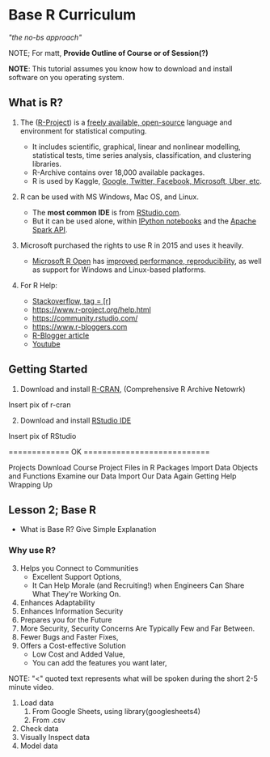 # Base R Curriculum

*"the no-bs approach"*

NOTE; For matt, **Provide Outline of Course or of Session(?)**

**NOTE**: This tutorial assumes you know how to download and install software on you operating system.

## What is R?

1. The ([R-Project](https://cran.r-project.org/index.html)) is a [freely available, open-source](https://en.wikipedia.org/wiki/R_(programming_language)) language and environment for statistical computing.  
   - It includes scientific, graphical, linear and nonlinear modelling, statistical tests, time series analysis, classification, and clustering libraries. 
   - R-Archive contains over 18,000 available packages.
   - R is used by Kaggle, [Google, Twitter, Facebook, Microsoft, Uber, etc](https://www.listendata.com/2016/12/companies-using-r.html).

2. R can be used with MS Windows, Mac OS, and Linux.
   - The **most common IDE** is from [RStudio.com](https://www.rstudio.com/products/rstudio/download/).
   - But it can be used alone, within [IPython notebooks](https://jupyter.readthedocs.io/en/latest/install/kernels.html) and the [Apache Spark API](https://en.wikipedia.org/wiki/Apache_Spark).
   
3. Microsoft purchased the rights to use R in 2015 and uses it heavily.
   - [Microsoft R Open](https://mran.microsoft.com/open) has [improved performance, reproducibility](https://mran.microsoft.com/rro#intelmkl1), as well as support for Windows and Linux-based platforms.
 
4. For R Help:
   - [Stackoverflow, tag = [r]](https://stackoverflow.com/questions/tagged/r)
   - https://www.r-project.org/help.html
   - https://community.rstudio.com/
   - https://www.r-bloggers.com
   - [R-Blogger article](https://www.r-bloggers.com/2018/07/where-to-get-help-with-your-r-question/)
   - [Youtube](https://www.youtube.com/c/RStudioPBC/featured)

## Getting Started

1. Download and install [R-CRAN](https://cran.r-project.org/index.html), (Comprehensive R Archive Netowrk)

Insert pix of r-cran

2. Download and install [RStudio IDE](https://www.rstudio.com/products/rstudio/download/)

Insert pix of RStudio

============= OK ===========================


Projects
Download Course Project
Files in R
Packages
Import Data
Objects and Functions
Examine our Data
Import Our Data Again
Getting Help
Wrapping Up



## Lesson 2; Base R


- What is Base R? Give Simple Explanation

### Why use R?  

3. Helps you Connect to Communities  
    + Excellent Support Options,   
    + It Can Help Morale (and Recruiting!) when Engineers Can Share What They're Working On.  
6. Enhances Adaptability  
7. Enhances Information Security  
8. Prepares you for the Future  
9. More Security, Security Concerns Are Typically Few and Far Between.  
10. Fewer Bugs and Faster Fixes,   
14. Offers a Cost-effective Solution  
    + Low Cost and Added Value,   
    + You can add the features you want later,  
    
NOTE: "<" quoted text represents what will be spoken during the short 2-5 minute video.


1. Load data 
    1. From Google Sheets, using library(googlesheets4)
    2. From .csv
2. Check data
3. Visually Inspect data
4. Model data

